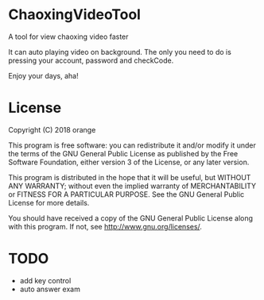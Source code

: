 # ChaoxingVideoTool
A tool for view chaoxing video faster

It can auto playing video on background. The only you need to do is pressing your account, password and checkCode.

Enjoy your days, aha!

# License
Copyright (C) 2018  orange

This program is free software: you can redistribute it and/or modify
it under the terms of the GNU General Public License as published by
the Free Software Foundation, either version 3 of the License, or
any later version.

This program is distributed in the hope that it will be useful,
but WITHOUT ANY WARRANTY; without even the implied warranty of
MERCHANTABILITY or FITNESS FOR A PARTICULAR PURPOSE.  See the
GNU General Public License for more details.

You should have received a copy of the GNU General Public License
along with this program.  If not, see <http://www.gnu.org/licenses/>.

# TODO
+ add key control
+ auto answer exam